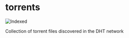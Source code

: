 torrents 
========
![Indexed](https://img.shields.io/badge/indexed-262480-blue)

Collection of torrent files discovered in the DHT network
